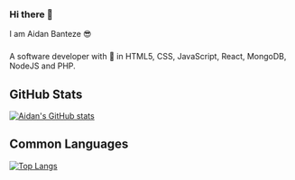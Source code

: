 ### Hi there 👋
I am Aidan Banteze :sunglasses:

###
A software developer with :sparkling_heart: in HTML5, CSS, JavaScript, React, MongoDB, NodeJS and PHP.

## GitHub Stats
[![Aidan's GitHub stats](https://github-readme-stats.vercel.app/api?username=Aidan-bn)](https://github.com/Aidan-bn/github-readme-stats)

## Common Languages
[![Top Langs](https://github-readme-stats.vercel.app/api/top-langs/?username=Aidan-bn&layout=compact)](https://github.com/Aidan-bn/github-readme-stats)

<!--
**Aidan-bn/Aidan-bn** is a ✨ _special_ ✨ repository because its `README.md` (this file) appears on your GitHub profile.

Here are some ideas to get you started:

- 🔭 I’m currently working on ...
- 🌱 I’m currently learning ...
- 👯 I’m looking to collaborate on ...
- 🤔 I’m looking for help with ...
- 💬 Ask me about ...
- 📫 How to reach me: ...
- 😄 Pronouns: ...
- ⚡ Fun fact: ...
-->
